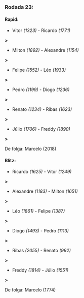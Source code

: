 ### Rodada 23:

#### Rapid:

* Vitor *(1323)*     -     Ricardo *(1771)*

 **>** 
* Milton *(1892)*     -     Alexandre *(1154)*

 **>** 
* Felipe *(1552)*     -     Léo *(1933)*

 **>** 
* Pedro *(1199)*     -     Diogo *(1236)*

 **>** 
* Renato *(1234)*     -     Ribas *(1623)*

 **>** 
* Júlio *(1706)*     -     Freddy *(1890)*

 **>** 

De folga: Marcelo (2018)

#### Blitz:

* Ricardo *(1625)*     -     Vitor *(1249)*

 **>** 
* Alexandre *(1183)*     -     Milton *(1651)*

 **>** 
* Léo *(1861)*     -     Felipe *(1387)*

 **>** 
* Diogo *(1493)*     -     Pedro *(1113)*

 **>** 
* Ribas *(2055)*     -     Renato *(992)*

 **>** 
* Freddy *(1814)*     -     Júlio *(1551)*

 **>** 

De folga: Marcelo (1774)

